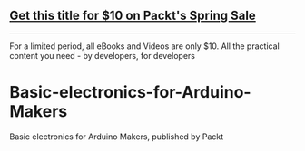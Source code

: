 ## [Get this title for $10 on Packt's Spring Sale](https://www.packt.com/V09080?utm_source=github&utm_medium=packt-github-repo&utm_campaign=spring_10_dollar_2022)
-----
For a limited period, all eBooks and Videos are only $10. All the practical content you need \- by developers, for developers

# Basic-electronics-for-Arduino-Makers
Basic electronics for Arduino Makers, published by Packt
